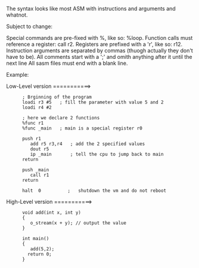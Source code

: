 The syntax looks like most ASM with instructions and arguments and whatnot.

Subject to change:

Special commands are pre-fixed with %, like so: %loop.
Function calls must reference a register: call r2.
Registers are prefixed with a 'r', like so: r12.
Instruction arguments are separated by commas (thuogh actually they don't have to be).
All comments start with a ';' and omith anything after it until the next line
All sasm files must end with a blank line.

Example:

Low-Level version ===========>

          ; Brginning of the program
          loadi r3 #5   ; fill the parameter with value 5 and 2
          loadi r4 #2
          
          ; here we declare 2 functions
          %func r1
          %func _main   ; main is a special register r0 
          
          push r1       
             add r5 r3,r4   ; add the 2 specified values
             dout r5
             ip _main       ; tell the cpu to jump back to main
          return      
          
          push _main
             call r1
          return
          
          halt  0          ;   shutdown the vm and do not reboot
          
High-Level version ===========>

          void add(int x, int y)
          {
             o_stream(x + y); // output the value
          }
          
          int main()
          {
             add(5,2);
            return 0;
          }
          
          

